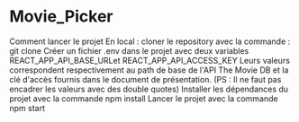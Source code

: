 # Movie_Picker
Comment lancer le projet
En local :
cloner le repository avec la commande : git clone <lien hTTPS ou SSH>
Créer un fichier .env dans le projet avec deux variables REACT_APP_API_BASE_URLet REACT_APP_API_ACCESS_KEY Leurs valeurs correspondent respectivement au path de base de l'API The Movie DB et la clé d'accès fournis dans le document de présentation. (PS : Il ne faut pas encadrer les valeurs avec des double quotes)
Installer les dépendances du projet avec la commande npm install
Lancer le projet avec la commande npm start
